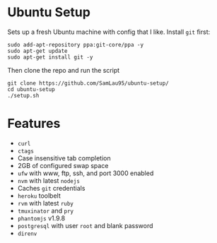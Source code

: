 Ubuntu Setup
=====

Sets up a fresh Ubuntu machine with config that I like.
Install ```git``` first:

    sudo add-apt-repository ppa:git-core/ppa -y
    sudo apt-get update
    sudo apt-get install git -y

Then clone the repo and run the script

    git clone https://github.com/SamLau95/ubuntu-setup/
    cd ubuntu-setup
    ./setup.sh

Features
====

- ```curl```
- ```ctags```
- Case insensitive tab completion
- 2GB of configured swap space
- ```ufw``` with www, ftp, ssh, and port 3000 enabled
- ```nvm``` with latest ```nodejs```
- Caches ```git``` credentials
- ```heroku``` toolbelt
- ```rvm``` with latest ```ruby```
- ```tmuxinator``` and ```pry```
- ```phantomjs``` v1.9.8
- ```postgresql``` with user ```root``` and blank password
- ```direnv```
